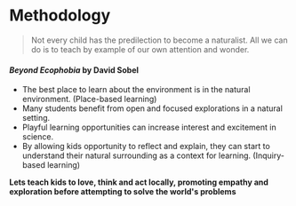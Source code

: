 # Methodology

>Not every child has the predilection to become a naturalist. All we can do is to teach by example of our own attention and wonder. 

#### *Beyond Ecophobia* by David Sobel

- The best place to learn about the environment is in the natural environment. (Place-based learning)
- Many students benefit from open and focused explorations in a natural setting. 
- Playful learning opportunities can increase interest and excitement in science. 
- By allowing kids opportunity to reflect and explain, they can start to understand their natural surrounding as a context for learning. (Inquiry-based learning)





**Lets teach kids to love, think and act locally, promoting empathy and exploration before attempting to solve the world's problems** 
